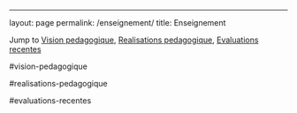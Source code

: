 ---
layout: page
permalink: /enseignement/
title: Enseignement

Jump to [Vision pedagogique](#vision-pedagogique), [Realisations pedagogique](#realisations-pedagogique), [Evaluations recentes](#evaluations-recentes)

#vision-pedagogique

#realisations-pedagogique

#evaluations-recentes
